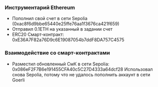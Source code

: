 ### Инструментарий Ethereum
- Пополнил свой счет в сети Sepolia (0xac8f6d9bbe65440e25ffe76aa1f3676ca421f659)
- Отправил 0.1ETH на указанный в задании счет
- ERC20 Смарт-контракт: 0xE36A7F82a76D9c6E19087054b7ddF8DA757C4575

### Взаимодействие со смарт-контрактами
- Разместил обновленный СмК в сети Sepolia: 0x086eF2F7B6e191455CFA40c5C27D4333a64dcf28
Использовал снова Sepolia, потому что не удалось пополнить аккаунт в сети Goerli
